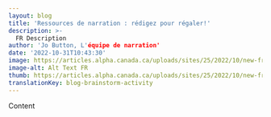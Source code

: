 ```yaml
---
layout: blog
title: 'Ressources de narration : rédigez pour régaler!'
description: >-
  FR Description
author: 'Jo Button, L'équipe de narration'
date: '2022-10-31T10:43:30'
image: https://articles.alpha.canada.ca/uploads/sites/25/2022/10/new-fr-final-cooking_up_a_storm_blog_banner-1.jpeg
image-alt: Alt Text FR
thumb: https://articles.alpha.canada.ca/uploads/sites/25/2022/10/new-fr-final-cooking_up_a_storm_blog_banner-1-1024x507.jpeg
translationKey: blog-brainstorm-activity
---
```


<p>Content</p>

